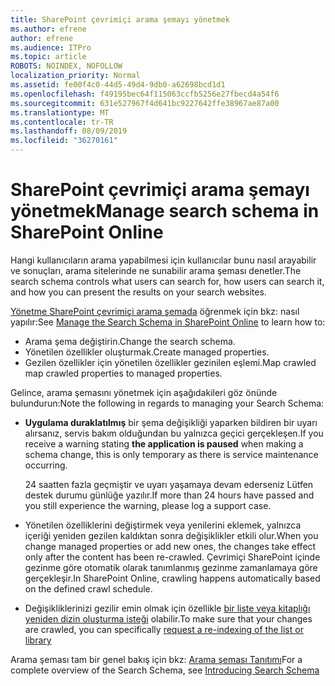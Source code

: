 ```yaml
---
title: SharePoint çevrimiçi arama şemayı yönetmek
ms.author: efrene
author: efrene
ms.audience: ITPro
ms.topic: article
ROBOTS: NOINDEX, NOFOLLOW
localization_priority: Normal
ms.assetid: fe00f4c0-44d5-49d4-9db0-a62698bcd1d1
ms.openlocfilehash: f49195bec64f115063ccfb5256e27fbecd4a54f6
ms.sourcegitcommit: 631e527967f4d641bc9227642ffe38967ae87a00
ms.translationtype: MT
ms.contentlocale: tr-TR
ms.lasthandoff: 08/09/2019
ms.locfileid: "36270161"
---
```

# <a name="manage-search-schema-in-sharepoint-online"></a><span data-ttu-id="150fd-102">SharePoint çevrimiçi arama şemayı yönetmek</span><span class="sxs-lookup"><span data-stu-id="150fd-102">Manage search schema in SharePoint Online</span></span>

<span data-ttu-id="150fd-103">Hangi kullanıcıların arama yapabilmesi için kullanıcılar bunu nasıl arayabilir ve sonuçları, arama sitelerinde ne sunabilir arama şeması denetler.</span><span class="sxs-lookup"><span data-stu-id="150fd-103">The search schema controls what users can search for, how users can search it, and how you can present the results on your search websites.</span></span> 

<span data-ttu-id="150fd-104">[Yönetme SharePoint çevrimiçi arama şemada](https://docs.microsoft.com/sharepoint/manage-search-schema) öğrenmek için bkz: nasıl yapılır:</span><span class="sxs-lookup"><span data-stu-id="150fd-104">See [Manage the Search Schema in SharePoint Online](https://docs.microsoft.com/sharepoint/manage-search-schema) to learn how to:</span></span> 
- <span data-ttu-id="150fd-105">Arama şema değiştirin.</span><span class="sxs-lookup"><span data-stu-id="150fd-105">Change the search schema.</span></span>
- <span data-ttu-id="150fd-106">Yönetilen özellikler oluşturmak.</span><span class="sxs-lookup"><span data-stu-id="150fd-106">Create managed properties.</span></span>
- <span data-ttu-id="150fd-107">Gezilen özellikler için yönetilen özellikler gezinilen eşlemi.</span><span class="sxs-lookup"><span data-stu-id="150fd-107">Map crawled map crawled properties to managed properties.</span></span>

<span data-ttu-id="150fd-108">Gelince, arama şemasını yönetmek için aşağıdakileri göz önünde bulundurun:</span><span class="sxs-lookup"><span data-stu-id="150fd-108">Note the following in regards to managing your Search Schema:</span></span>

- <span data-ttu-id="150fd-109">**Uygulama duraklatılmış** bir şema değişikliği yaparken bildiren bir uyarı alırsanız, servis bakım olduğundan bu yalnızca geçici gerçekleşen.</span><span class="sxs-lookup"><span data-stu-id="150fd-109">If you receive a warning stating **the application is paused** when making a schema change, this is only temporary as there is service maintenance occurring.</span></span> 

    <span data-ttu-id="150fd-110">24 saatten fazla geçmiştir ve uyarı yaşamaya devam ederseniz Lütfen destek durumu günlüğe yazılır.</span><span class="sxs-lookup"><span data-stu-id="150fd-110">If more than 24 hours have passed and you still experience the warning, please log a support case.</span></span>
- <span data-ttu-id="150fd-111">Yönetilen özelliklerini değiştirmek veya yenilerini eklemek, yalnızca içeriği yeniden gezilen kaldıktan sonra değişiklikler etkili olur.</span><span class="sxs-lookup"><span data-stu-id="150fd-111">When you change managed properties or add new ones, the changes take effect only after the content has been re-crawled.</span></span> <span data-ttu-id="150fd-112">Çevrimiçi SharePoint içinde gezinme göre otomatik olarak tanımlanmış gezinme zamanlamaya göre gerçekleşir.</span><span class="sxs-lookup"><span data-stu-id="150fd-112">In SharePoint Online, crawling happens automatically based on the defined crawl schedule.</span></span>
- <span data-ttu-id="150fd-113">Değişikliklerinizi gezilir emin olmak için özellikle [bir liste veya kitaplığı yeniden dizin oluşturma isteği](https://docs.microsoft.com/sharepoint/manage-search-schema#request-re-indexing-of-a-document-library-or-list) olabilir.</span><span class="sxs-lookup"><span data-stu-id="150fd-113">To make sure that your changes are crawled, you can specifically [request a re-indexing of the list or library](https://docs.microsoft.com/sharepoint/manage-search-schema#request-re-indexing-of-a-document-library-or-list)</span></span> 

<span data-ttu-id="150fd-114">Arama şeması tam bir genel bakış için bkz: [Arama şeması Tanıtımı](https://blogs.technet.microsoft.com/tothesharepoint/2012/11/25/introducing-search-schema-for-sharepoint-2013/)</span><span class="sxs-lookup"><span data-stu-id="150fd-114">For a complete overview of the Search Schema, see [Introducing Search Schema](https://blogs.technet.microsoft.com/tothesharepoint/2012/11/25/introducing-search-schema-for-sharepoint-2013/)</span></span> 


